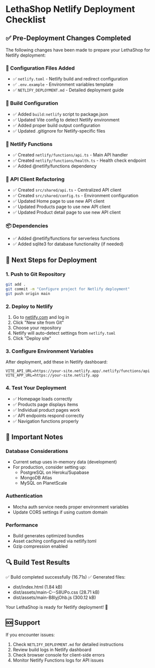 # LethaShop Netlify Deployment Checklist

## ✅ Pre-Deployment Changes Completed

The following changes have been made to prepare your LethaShop for Netlify deployment:

### 📁 Configuration Files Added
- ✅ `netlify.toml` - Netlify build and redirect configuration
- ✅ `.env.example` - Environment variables template
- ✅ `NETLIFY_DEPLOYMENT.md` - Detailed deployment guide

### 🔧 Build Configuration
- ✅ Added `build:netlify` script to package.json
- ✅ Updated Vite config to detect Netlify environment
- ✅ Added proper build output configuration
- ✅ Updated .gitignore for Netlify-specific files

### 🚀 Netlify Functions
- ✅ Created `netlify/functions/api.ts` - Main API handler
- ✅ Created `netlify/functions/health.ts` - Health check endpoint
- ✅ Added @netlify/functions dependency

### 🔄 API Client Refactoring
- ✅ Created `src/shared/api.ts` - Centralized API client
- ✅ Created `src/shared/config.ts` - Environment configuration
- ✅ Updated Home page to use new API client
- ✅ Updated Products page to use new API client
- ✅ Updated Product detail page to use new API client

### 📦 Dependencies
- ✅ Added @netlify/functions for serverless functions
- ✅ Added sqlite3 for database functionality (if needed)

## 🚀 Next Steps for Deployment

### 1. Push to Git Repository
```bash
git add .
git commit -m "Configure project for Netlify deployment"
git push origin main
```

### 2. Deploy to Netlify
1. Go to [netlify.com](https://netlify.com) and log in
2. Click "New site from Git"
3. Choose your repository
4. Netlify will auto-detect settings from `netlify.toml`
5. Click "Deploy site"

### 3. Configure Environment Variables
After deployment, add these in Netlify dashboard:
```
VITE_API_URL=https://your-site.netlify.app/.netlify/functions/api
VITE_APP_URL=https://your-site.netlify.app
```

### 4. Test Your Deployment
- ✅ Homepage loads correctly
- ✅ Products page displays items
- ✅ Individual product pages work
- ✅ API endpoints respond correctly
- ✅ Navigation functions properly

## 📝 Important Notes

### Database Considerations
- Current setup uses in-memory data (development)
- For production, consider setting up:
  - PostgreSQL on Heroku/Supabase
  - MongoDB Atlas
  - MySQL on PlanetScale

### Authentication
- Mocha auth service needs proper environment variables
- Update CORS settings if using custom domain

### Performance
- Build generates optimized bundles
- Asset caching configured via netlify.toml
- Gzip compression enabled

## 🔍 Build Test Results
✅ Build completed successfully (16.71s)
✅ Generated files:
- dist/index.html (1.84 kB)
- dist/assets/main-C--S8UPo.css (28.71 kB)
- dist/assets/main-B8lyjOhb.js (300.12 kB)

Your LethaShop is ready for Netlify deployment! 🎉

## 🆘 Support
If you encounter issues:
1. Check `NETLIFY_DEPLOYMENT.md` for detailed instructions
2. Review build logs in Netlify dashboard
3. Check browser console for client-side errors
4. Monitor Netlify Functions logs for API issues